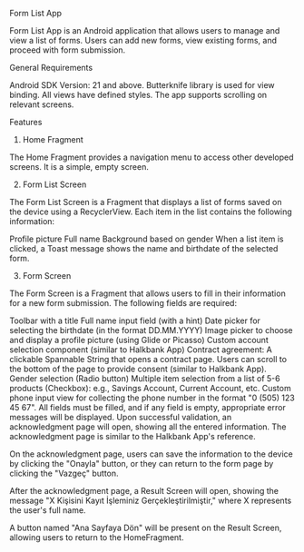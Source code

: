 Form List App

Form List App is an Android application that allows users to manage and view a list of forms. Users can add new forms, view existing forms, and proceed with form submission.

General Requirements

Android SDK Version: 21 and above.
Butterknife library is used for view binding.
All views have defined styles.
The app supports scrolling on relevant screens.

Features

1. Home Fragment
   
The Home Fragment provides a navigation menu to access other developed screens. It is a simple, empty screen.

2. Form List Screen
   
The Form List Screen is a Fragment that displays a list of forms saved on the device using a RecyclerView. Each item in the list contains the following information:

Profile picture
Full name
Background based on gender
When a list item is clicked, a Toast message shows the name and birthdate of the selected form.

3. Form Screen
   
The Form Screen is a Fragment that allows users to fill in their information for a new form submission. The following fields are required:

Toolbar with a title
Full name input field (with a hint)
Date picker for selecting the birthdate (in the format DD.MM.YYYY)
Image picker to choose and display a profile picture (using Glide or Picasso)
Custom account selection component (similar to Halkbank App)
Contract agreement: A clickable Spannable String that opens a contract page. Users can scroll to the bottom of the page to provide consent (similar to Halkbank App).
Gender selection (Radio button)
Multiple item selection from a list of 5-6 products (Checkbox): e.g., Savings Account, Current Account, etc.
Custom phone input view for collecting the phone number in the format "0 (505) 123 45 67".
All fields must be filled, and if any field is empty, appropriate error messages will be displayed. Upon successful validation, an acknowledgment page will open, showing all the entered information. The acknowledgment page is similar to the Halkbank App's reference.

On the acknowledgment page, users can save the information to the device by clicking the "Onayla" button, or they can return to the form page by clicking the "Vazgeç" button.

After the acknowledgment page, a Result Screen will open, showing the message "X Kişisini Kayıt İşleminiz Gerçekleştirilmiştir," where X represents the user's full name.

A button named "Ana Sayfaya Dön" will be present on the Result Screen, allowing users to return to the HomeFragment.
